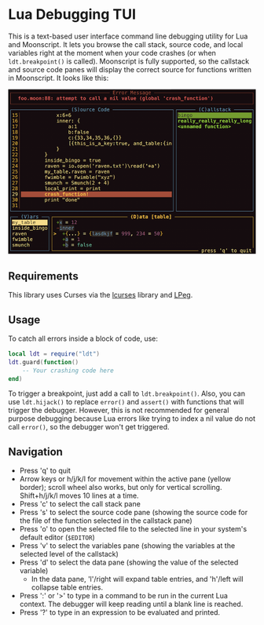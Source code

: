 # Lua Debugging TUI

This is a text-based user interface command line debugging utility for Lua and Moonscript.
It lets you browse the call stack, source code, and local variables right at the moment when
your code crashes (or when `ldt.breakpoint()` is called). Moonscript is fully supported, so the
callstack and source code panes will display the correct source for functions written in
Moonscript. It looks like this:

![preview](preview.png)

## Requirements

This library uses Curses via the [lcurses](https://github.com/rrthomas/lcurses) library
and [LPeg](http://www.inf.puc-rio.br/~roberto/lpeg).

## Usage

To catch all errors inside a block of code, use:

```Lua
local ldt = require("ldt")
ldt.guard(function()
    -- Your crashing code here
end)
```

To trigger a breakpoint, just add a call to `ldt.breakpoint()`. Also, you can use `ldt.hijack()`
to replace `error()` and `assert()` with functions that will trigger the debugger. However,
this is not recommended for general purpose debugging because Lua errors like trying to index
a nil value do not call `error()`, so the debugger won't get triggered.

## Navigation

* Press 'q' to quit
* Arrow keys or h/j/k/l for movement within the active pane (yellow border); scroll wheel also works, but only for vertical scrolling. Shift+h/j/k/l moves 10 lines at a time.
* Press 'c' to select the call stack pane
* Press 's' to select the source code pane (showing the source code for the file of the function selected in the callstack pane)
* Press 'o' to open the selected file to the selected line in your system's default editor (`$EDITOR`)
* Press 'v' to select the variables pane (showing the variables at the selected level of the callstack)
* Press 'd' to select the data pane (showing the value of the selected variable)
    * In the data pane, 'l'/right will expand table entries, and 'h'/left will collapse table entries.
* Press ':' or '>' to type in a command to be run in the current Lua context. The debugger will keep reading until a blank line is reached.
* Press '?' to type in an expression to be evaluated and printed.

